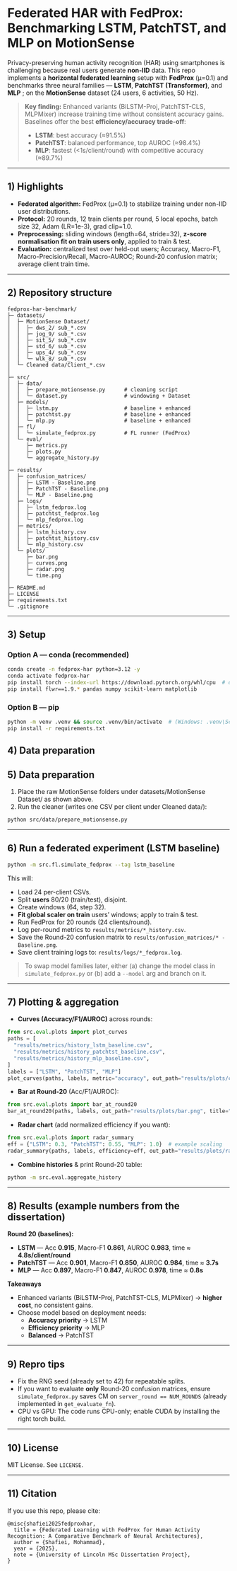 # Federated HAR with FedProx: Benchmarking LSTM, PatchTST, and MLP on MotionSense

Privacy-preserving human activity recognition (HAR) using smartphones is challenging because real users generate **non-IID** data. This repo implements a **horizontal federated learning** setup with **FedProx** (μ=0.1) and benchmarks three neural families — **LSTM**, **PatchTST (Transformer)**, and **MLP** ; on the **MotionSense** dataset (24 users, 6 activities, 50 Hz).

> **Key finding:** Enhanced variants (BiLSTM-Proj, PatchTST-CLS, MLPMixer) increase training time without consistent accuracy gains. Baselines offer the best **efficiency/accuracy trade-off**:
>
> - **LSTM**: best accuracy (≈91.5%)  
> - **PatchTST**: balanced performance, top AUROC (≈98.4%)  
> - **MLP**: fastest (<1s/client/round) with competitive accuracy (≈89.7%)

---

## 1) Highlights

- **Federated algorithm:** FedProx (μ=0.1) to stabilize training under non-IID user distributions.  
- **Protocol:** 20 rounds, 12 train clients per round, 5 local epochs, batch size 32, Adam (LR=1e-3), grad clip=1.0.  
- **Preprocessing:** sliding windows (length=64, stride=32), **z-score normalisation fit on train users only**, applied to train & test.  
- **Evaluation:** centralized test over held-out users; Accuracy, Macro-F1, Macro-Precision/Recall, Macro-AUROC; Round-20 confusion matrix; average client train time.

---

## 2) Repository structure

```
fedprox-har-benchmark/
├─ datasets/
│  ├─ MotionSense Dataset/
│  │  ├─ dws_2/ sub_*.csv
│  │  ├─ jog_9/ sub_*.csv
│  │  ├─ sit_5/ sub_*.csv
│  │  ├─ std_6/ sub_*.csv
│  │  ├─ ups_4/ sub_*.csv
│  │  └─ wlk_8/ sub_*.csv
│  └─ Cleaned data/Client_*.csv
│
├─ src/
│  ├─ data/
│  │  ├─ prepare_motionsense.py      # cleaning script
│  │  └─ dataset.py                  # windowing + Dataset
│  ├─ models/
│  │  ├─ lstm.py                     # baseline + enhanced
│  │  ├─ patchtst.py                 # baseline + enhanced
│  │  └─ mlp.py                      # baseline + enhanced
│  ├─ fl/
│  │  └─ simulate_fedprox.py         # FL runner (FedProx)
│  └─ eval/
│     ├─ metrics.py                  
│     ├─ plots.py                    
│     └─ aggregate_history.py        
│
├─ results/ 
│  ├─ confusion_matrices/ 
│  │  ├─ LSTM - Baseline.png 
│  │  ├─ PatchTST - Baseline.png 
│  │  └─ MLP - Baseline.png 
│  ├─ logs/
│  │  ├─ lstm_fedprox.log 
│  │  ├─ patchtst_fedprox.log 
│  │  └─ mlp_fedprox.log 
│  ├─ metrics/
│  │  ├─ lstm_history.csv 
│  │  ├─ patchtst_history.csv 
│  │  └─ mlp_history.csv 
│  └─ plots/
│     ├─ bar.png 
│     ├─ curves.png 
│     ├─ radar.png 
│     └─ time.png
│
├─ README.md
├─ LICENSE
├─ requirements.txt
└─ .gitignore
```

---

## 3) Setup

### Option A — conda (recommended)
```bash
conda create -n fedprox-har python=3.12 -y
conda activate fedprox-har
pip install torch --index-url https://download.pytorch.org/whl/cpu  # or CUDA if available
pip install flwr==1.9.* pandas numpy scikit-learn matplotlib
```

### Option B — pip
```bash
python -m venv .venv && source .venv/bin/activate  # (Windows: .venv\Scripts\activate)
pip install -r requirements.txt
```

## 4) Data preparation



## 5) Data preparation

1. Place the raw MotionSense folders under datasets/MotionSense Dataset/ as shown above.
2. Run the cleaner (writes one CSV per client under Cleaned data/):
```bash
python src/data/prepare_motionsense.py
```

---

## 6) Run a federated experiment (LSTM baseline)

```bash
python -m src.fl.simulate_fedprox --tag lstm_baseline
```

This will:
- Load 24 per-client CSVs.
- Split **users** 80/20 (train/test), disjoint.
- Create windows (64, step 32).
- **Fit global scaler on train** users’ windows; apply to train & test.
- Run FedProx for 20 rounds (24 clients/round).
- Log per-round metrics to `results/metrics/*_history.csv`.
- Save the Round-20 confusion matrix to `results/onfusion_matrices/* - Baseline.png`.
- Save client training logs to: `results/logs/*_fedprox.log`.

> To swap model families later, either (a) change the model class in `simulate_fedprox.py` or (b) add a `--model` arg and branch on it.

---

## 7) Plotting & aggregation

- **Curves (Accuracy/F1/AUROC)** across rounds:
```python
from src.eval.plots import plot_curves
paths = [
  "results/metrics/history_lstm_baseline.csv",
  "results/metrics/history_patchtst_baseline.csv",
  "results/metrics/history_mlp_baseline.csv",
]
labels = ["LSTM", "PatchTST", "MLP"]
plot_curves(paths, labels, metric="accuracy", out_path="results/plots/curves_acc.png", title="Accuracy vs Rounds")
```

- **Bar at Round-20** (Acc/F1/AUROC):
```python
from src.eval.plots import bar_at_round20
bar_at_round20(paths, labels, out_path="results/plots/bar.png", title="Round-20 Summary")
```

- **Radar chart** (add normalized efficiency if you want):
```python
from src.eval.plots import radar_summary
eff = {"LSTM": 0.3, "PatchTST": 0.55, "MLP": 1.0}  # example scaling
radar_summary(paths, labels, efficiency=eff, out_path="results/plots/radar.png", title="Trade-offs")
```

- **Combine histories** & print Round-20 table:
```bash
python -m src.eval.aggregate_history
```

---

## 8) Results (example numbers from the dissertation)

**Round 20 (baselines):**
- **LSTM** — Acc **0.915**, Macro-F1 **0.861**, AUROC **0.983**, time ≈ **4.8s/client/round**
- **PatchTST** — Acc **0.901**, Macro-F1 **0.850**, AUROC **0.984**, time ≈ **3.7s**
- **MLP** — Acc **0.897**, Macro-F1 **0.847**, AUROC **0.978**, time ≈ **0.8s**

**Takeaways**
- Enhanced variants (BiLSTM-Proj, PatchTST-CLS, MLPMixer) → **higher cost**, no consistent gains.  
- Choose model based on deployment needs:
  - **Accuracy priority** → LSTM  
  - **Efficiency priority** → MLP  
  - **Balanced** → PatchTST

---

## 9) Repro tips

- Fix the RNG seed (already set to 42) for repeatable splits.  
- If you want to evaluate **only** Round-20 confusion matrices, ensure `simulate_fedprox.py` saves CM on `server_round == NUM_ROUNDS` (already implemented in `get_evaluate_fn`).  
- CPU vs GPU: The code runs CPU-only; enable CUDA by installing the right torch build.

---

## 10) License

MIT License. See `LICENSE`.

---

## 11) Citation

If you use this repo, please cite:

```
@misc{shafiei2025fedproxhar,
  title = {Federated Learning with FedProx for Human Activity Recognition: A Comparative Benchmark of Neural Architectures},
  author = {Shafiei, Mohammad},
  year = {2025},
  note = {University of Lincoln MSc Dissertation Project},
}
```
